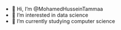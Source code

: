 - 👋 Hi, I’m @MohamedHusseinTammaa
- 👀 I’m interested in data science
- 🌱 I’m currently studying computer science 
